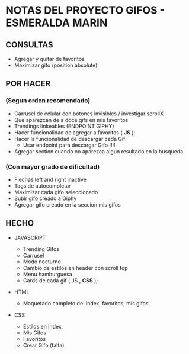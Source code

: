 # NOTAS DEL PROYECTO GIFOS - ESMERALDA MARIN

## CONSULTAS

* Agregar y quitar de favoritos
* Maximizar gifo (position absolute)


## POR HACER 
### (Segun orden recomendado)

* Carrusel de celular con botones invisibles / investigar scrollX
* Que aparezcan de a doce gifs en mis favoritos
* Trendings linkeables (ENDPOINT GIPHY)
* Hacer funcionalidad de agregar a favoritos ( **JS** );
* Hacer la funcionalidad de descargar cada Gif
    * Usar endpoint para descargar Gifo !!!!
* Agregar section cuando no aparezca algun resultado en la busqueda


### (Con mayor grado de dificultad)

* Flechas left and right inactive
* Tags de autocompletar
* Maximizar cada gifo seleccionado
* Subir gifo creado a Giphy
* Agregar gifo creado en la seccion mis gifos

## HECHO

* JAVASCRIPT
    * Trending Gifos
    * Carrusel 
    * Modo nocturno
    * Cambio de estilos en header con scroll top
    * Menu hamburguesa
    * Cards de cada gif ( JS , **CSS** );

* HTML
    * Maquetado completo de: index, favoritos, mis gifos

* CSS
    * Estilos en index,
    * Mis Gifos
    * Favoritos
    * Crear Gifo (falta)





